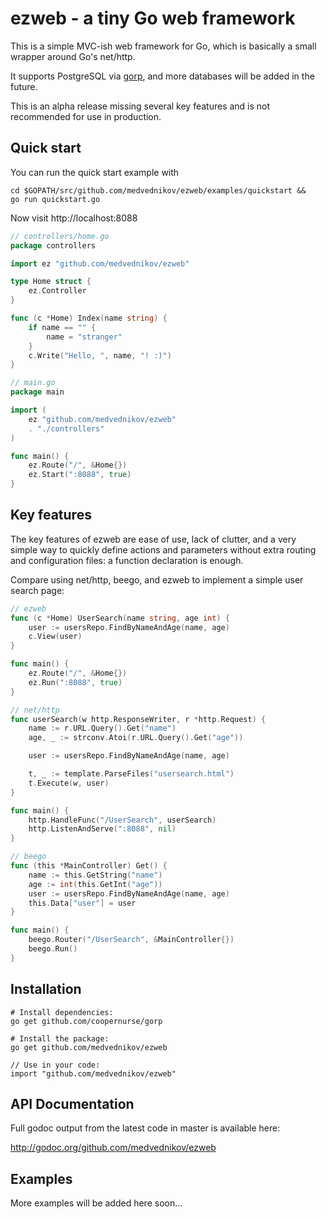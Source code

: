 # ezweb - a tiny Go web framework #

This is a simple MVC-ish web framework for Go, which is basically a small
wrapper around Go's net/http.

It supports PostgreSQL via [gorp](https://github.com/coopernurse/gorp), and
more databases will be added in the future.

This is an alpha release missing several key features and is not recommended
for use in production.


## Quick start ##
You can run the quick start example with

```
cd $GOPATH/src/github.com/medvednikov/ezweb/examples/quickstart &&
go run quickstart.go
```

Now visit http://localhost:8088

```go
// controllers/home.go
package controllers

import ez "github.com/medvednikov/ezweb"

type Home struct {
	ez.Controller
}

func (c *Home) Index(name string) {
	if name == "" {
		name = "stranger"
	}
	c.Write("Hello, ", name, "! :)")
}

// main.go
package main

import (
	ez "github.com/medvednikov/ezweb"
	. "./controllers"
)

func main() {
	ez.Route("/", &Home{})
	ez.Start(":8088", true)
}
```


## Key features ##

The key features of ezweb are ease of use, lack of clutter, and a very simple
way to quickly define actions and parameters without extra routing and
configuration files: a function declaration is enough.

Compare using net/http, beego, and ezweb to implement a simple user search page:

```go
// ezweb
func (c *Home) UserSearch(name string, age int) {
	user := usersRepo.FindByNameAndAge(name, age)
	c.View(user)
}

func main() {
	ez.Route("/", &Home{})
	ez.Run(":8088", true)
}
```

```go
// net/http
func userSearch(w http.ResponseWriter, r *http.Request) {
	name := r.URL.Query().Get("name")
	age, _ := strconv.Atoi(r.URL.Query().Get("age"))

	user := usersRepo.FindByNameAndAge(name, age)

	t, _ := template.ParseFiles("usersearch.html")
	t.Execute(w, user)
}

func main() {
	http.HandleFunc("/UserSearch", userSearch)
	http.ListenAndServe(":8088", nil)
}
```

```go
// beego
func (this *MainController) Get() {
	name := this.GetString("name")
	age := int(this.GetInt("age"))
	user := usersRepo.FindByNameAndAge(name, age)
	this.Data["user"] = user
}

func main() {
	beego.Router("/UserSearch", &MainController{})
	beego.Run()
}
```


## Installation ##

    # Install dependencies:
    go get github.com/coopernurse/gorp

    # Install the package:
    go get github.com/medvednikov/ezweb
	    
    // Use in your code:
    import "github.com/medvednikov/ezweb"


## API Documentation ##

Full godoc output from the latest code in master is available here:

http://godoc.org/github.com/medvednikov/ezweb



## Examples ##

More examples will be added here soon...




 
